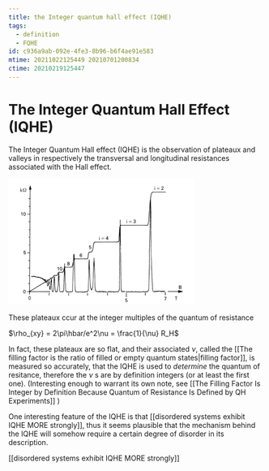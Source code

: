 ```yaml
---
title: the Integer quantum hall effect (IQHE)
tags:
  - definition
  - FQHE
id: c936a9ab-092e-4fe3-8b96-b6f4ae91e583
mtime: 20211022125449 20210701200834
ctime: 20210219125447
---
```


# The Integer Quantum Hall Effect (IQHE)

The Integer Quantum Hall effect (IQHE) is the observation of plateaux and valleys in respectively the transversal and longitudinal resistances associated with the Hall effect.

![](./media/iqhe.png)

These plateaux ccur at the integer multiples of the quantum of resistance

$\rho_{xy} = 2\pi\hbar/e^2\nu = \frac{1}{\nu} R_H$

In fact, these plateaux are so flat, and their associated $\nu$, called the [[The filling factor is the ratio of filled or empty quantum states|filling factor]], is measured so accurately, that the IQHE is used to _determine_ the quantum of resitance, therefore the $\nu$ s are by definition integers (or at least the first one). (Interesting enough to warrant its own note, see [[The Filling Factor Is Integer by Definition Because Quantum of Resistance Is Defined by QH Experiments]] )

One interesting feature of the IQHE is that [[disordered systems exhibit IQHE MORE strongly]], thus it seems plausible that the mechanism behind the IQHE will somehow require a certain degree of disorder in its description.

[[disordered systems exhibit IQHE MORE strongly]]
